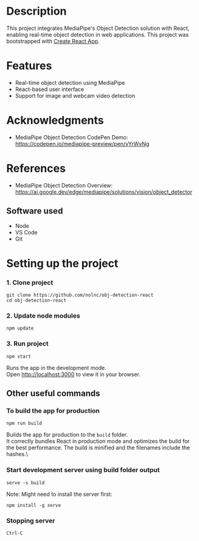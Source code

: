 # Description
This project integrates MediaPipe's Object Detection solution with React, enabling real-time object detection in web applications.
This project was bootstrapped with [Create React App](https://github.com/facebook/create-react-app).

# Features
- Real-time object detection using MediaPipe
- React-based user interface
- Support for image and webcam video detection

# Acknowledgments
- MediaPipe Object Detection CodePen Demo: https://codepen.io/mediapipe-preview/pen/vYrWvNg

# References
- MediaPipe Object Detection Overview: https://ai.google.dev/edge/mediapipe/solutions/vision/object_detector

## Software used
- Node
- VS Code
- Git

# Setting up the project

### 1. Clone project
	git clone https://github.com/nolnc/obj-detection-react
	cd obj-detection-react
	
### 2. Update node modules
	npm update
	
### 3. Run project
	npm start
	
Runs the app in the development mode.\
Open [http://localhost:3000](http://localhost:3000) to view it in your browser.

## Other useful commands
### To build the app for production
	npm run build
Builds the app for production to the `build` folder.\
It correctly bundles React in production mode and optimizes the build for the best performance.
The build is minified and the filenames include the hashes.\

### Start development server using build folder output
	serve -s build
Note: Might need to install the server first:

	npm install -g serve

### Stopping server
	Ctrl-C
